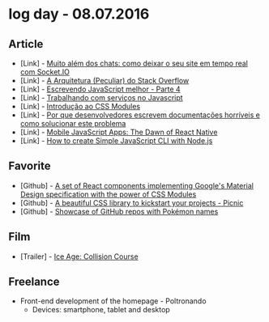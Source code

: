 # log day - 08.07.2016

## Article

- \[Link\] - [Muito além dos chats: como deixar o seu site em tempo real com Socket.IO](http://blog.0e1dev.com/2016/08/06/Muito-alem-dos-chats-como-deixar-o-seu-site-em-tempo-real-com-Socket-IO/)
- \[Link\] - [A Arquitetura (Peculiar) do Stack Overflow](https://www.infoq.com/br/presentations/a-arquitetura-peculiar-do-stack-overflow)
- \[Link\] - [Escrevendo JavaScript melhor - Parte 4](https://udgwebdev.com/escrevendo-javascript-melhor-parte-4)
- \[Link\] - [Trabalhando com serviços no Javascript](https://medium.com/by-vinicius-reis/trabalhando-com-servicos-no-javascript-864310cf386c#.qz8dspnk0)
- \[Link\] - [Introdução ao CSS Modules](http://blog.taller.net.br/introducao-ao-css-modules/)
- \[Link\] - [Por que desenvolvedores escrevem documentações horríveis e como solucionar este problema](http://blog.livecoding.tv/2016/07/20/por-que-desenvolvedores-escrevem-documentacoes-horriveis-e-como-solucionar-este-problema/)
- \[Link\] - [Mobile JavaScript Apps: The Dawn of React Native](http://thefullstack.xyz/react-native/)
- \[Link\] - [How to create Simple JavaScript CLI with Node.js](http://www.codingdefined.com/2016/08/how-to-create-simple-javascript-cli.html)


## Favorite

- \[Github\] - [A set of React components implementing Google's Material Design specification with the power of CSS Modules](https://github.com/react-toolbox/react-toolbox/)
- \[Github\] - [A beautiful CSS library to kickstart your projects - Picnic](https://github.com/picnicss/picnic)
- \[Github\] - [Showcase of GitHub repos with Pokémon names](https://github.com/cheeaun/repokemon)


## Film

- \[Trailer\] - [Ice Age: Collision Course](https://www.youtube.com/watch?v=VviuR9HPw8M)


## Freelance

- Front-end development of the homepage - Poltronando
  - Devices: smartphone, tablet and desktop
